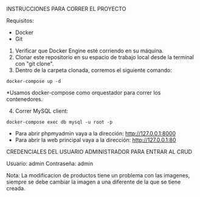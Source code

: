 INSTRUCCIONES PARA CORRER EL PROYECTO

Requisitos: 
- Docker
- Git

1. Verificar que Docker Engine esté corriendo en su máquina.
2. Clonar este repositorio en su espacio de trabajo local desde la terminal con "git clone".
3. Dentro de la carpeta clonada, corremos el siguiente comando: 

```
docker-compose up -d
```
*Usamos docker-compose como orquestador para correr los contenedores.

4. Correr MySQL client: 

```
docker-compose exec db mysql -u root -p
```

* Para abrir phpmyadmin vaya a la dirección: http://127.0.0.1:8000 
* Para abrir la web principal vaya a la dirección: http://127.0.0.1:80

CREDENCIALES DEL USUARIO ADMINISTRADOR PARA ENTRAR AL CRUD

Usuario: admin
Contraseña: admin


Nota: La modificacion de productos tiene un problema con las imagenes, siempre se debe cambiar la imagen a una diferente de la que se tiene creada.